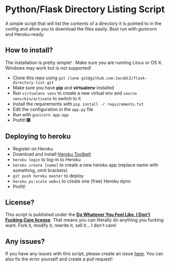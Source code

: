 # Python/Flask Directory Listing Script
A simple script that will list the contents of a directory it is pointed to in the config and allow you to download the files easily.
Best run with *gunicorn* and Heroku-ready.

## How to install?
The installation is pretty simple!
. Make sure you are running Linux or OS X. Windows may work but is not supported!
- Clone this repo using ```git clone git@github.com:JacobCZ/flask-directory-list.git```
- Make sure you have **pip** and **virtualenv** installed
- Run ```virtualenv venv``` to create a new virtual env and ```source venv/bin/activate``` to switch to it
- Install the requirements with ```pip install -r requirements.txt```
- Edit the configuration in the ```app.py``` file
- Run with ```gunicorn app:app```
- Profit! :fireworks:

## Deploying to heroku
- Register on Heroku
- Download and install [Heroku Toolbelt](https://toolbelt.heroku.com/)
- ```heroku login``` to log-in to Heroku
- ```heroku create [name]``` to create a new heroku app (replace name with something, omit brackets)
- ```git push heroku master``` to deploy
- ```heroku ps:scale web=1``` to create one (free) Heroku dyno
- Profit!

## License?
This script is published under the **[Do Whatever You Feel Like, I Don't Fucking Care license](https://github.com/JacobCZ/DWYFLIDFC)**. That means you can literally do anything you fucking want. Fork it, modify it, rewrite it, sell it... I don't care!

## Any issues?
If you have any issues with this script, please create an issue [here](https://github.com/JacobCZ/flask-directory-list/issues). You can also fix the error yourself and create a pull request!
